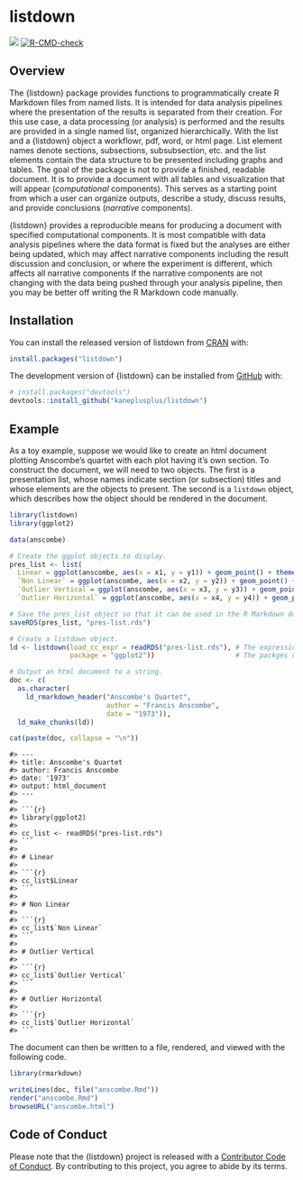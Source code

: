 
<!-- README.md is generated from README.Rmd. Please edit that file -->

# listdown

<!-- badges: start -->

[![](https://www.r-pkg.org/badges/version/listdown?color=blue)](https://cran.r-project.org/package=listdown)
[![R-CMD-check](https://github.com/kaneplusplus/listdown/workflows/R-CMD-check/badge.svg)](https://github.com/kaneplusplus/listdown/actions)
<!-- badges: end -->

## Overview

The {listdown} package provides functions to programmatically create R
Markdown files from named lists. It is intended for data analysis
pipelines where the presentation of the results is separated from their
creation. For this use case, a data processing (or analysis) is
performed and the results are provided in a single named list, organized
hierarchically. With the list and a {listdown} object a workflowr, pdf,
word, or html page. List element names denote sections, subsections,
subsubsection, etc. and the list elements contain the data structure to
be presented including graphs and tables. The goal of the package is not
to provide a finished, readable document. It is to provide a document
with all tables and visualization that will appear (*computational*
components). This serves as a starting point from which a user can
organize outputs, describe a study, discuss results, and provide
conclusions (*narrative* components).

{listdown} provides a reproducible means for producing a document with
specified computational components. It is most compatible with data
analysis pipelines where the data format is fixed but the analyses are
either being updated, which may affect narrative components including
the result discussion and conclusion, or where the experiment is
different, which affects all narrative components If the narrative
components are not changing with the data being pushed through your
analysis pipeline, then you may be better off writing the R Markdown
code manually.

## Installation

You can install the released version of listdown from
[CRAN](https://CRAN.R-project.org) with:

``` r
install.packages("listdown")
```

The development version of {listdown} can be installed from
[GitHub](https://github.com/) with:

``` r
# install.packages("devtools")
devtools::install_github("kaneplusplus/listdown")
```

## Example

As a toy example, suppose we would like to create an html document
plotting Anscombe’s quartet with each plot having it’s own section. To
construct the document, we will need to two objects. The first is a
presentation list, whose names indicate section (or subsection) titles
and whose elements are the objects to present. The second is a
`listdown` object, which describes how the object should be rendered in
the document.

``` r
library(listdown)
library(ggplot2)

data(anscombe)

# Create the ggplot objects to display.
pres_list <- list(
  Linear = ggplot(anscombe, aes(x = x1, y = y1)) + geom_point() + theme_bw(),
  `Non Linear` = ggplot(anscombe, aes(x = x2, y = y2)) + geom_point() + theme_bw(),
  `Outlier Vertical`= ggplot(anscombe, aes(x = x3, y = y3)) + geom_point() + theme_bw(),
  `Outlier Horizontal` = ggplot(anscombe, aes(x = x4, y = y4)) + geom_point() + theme_bw())

# Save the pres_list object so that it can be used in the R Markdown document.
saveRDS(pres_list, "pres-list.rds")

# Create a listdown object.
ld <- listdown(load_cc_expr = readRDS("pres-list.rds"), # The expression to load pres_list.
               package = "ggplot2"))                    # The packges needed to render plots.

# Output an html document to a string.
doc <- c(
  as.character(
    ld_rmarkdown_header("Anscombe's Quartet",
                        author = "Francis Anscombe",
                        date = "1973")),
  ld_make_chunks(ld))

cat(paste(doc, collapse = "\n"))
```

    #> ---
    #> title: Anscombe's Quartet
    #> author: Francis Anscombe
    #> date: '1973'
    #> output: html_document
    #> ---
    #> 
    #> ```{r}
    #> library(ggplot2)
    #> 
    #> cc_list <- readRDS("pres-list.rds")
    #> ```
    #> 
    #> # Linear
    #> 
    #> ```{r}
    #> cc_list$Linear
    #> ```
    #> 
    #> # Non Linear
    #> 
    #> ```{r}
    #> cc_list$`Non Linear`
    #> ```
    #> 
    #> # Outlier Vertical
    #> 
    #> ```{r}
    #> cc_list$`Outlier Vertical`
    #> ```
    #> 
    #> # Outlier Horizontal
    #> 
    #> ```{r}
    #> cc_list$`Outlier Horizontal`
    #> ```

The document can then be written to a file, rendered, and viewed with
the following code.

``` r
library(rmarkdown)

writeLines(doc, file("anscombe.Rmd"))
render("anscombe.Rmd")
browseURL("anscombe.html")
```

<!-- 
## Example

This is a basic example which shows you how to solve a common problem:


```r
library(listdown)
## basic example code
```
-->

## Code of Conduct

Please note that the {listdown} project is released with a [Contributor
Code of Conduct](CODE_OF_CONDUCT.md). By contributing to this project,
you agree to abide by its terms.
